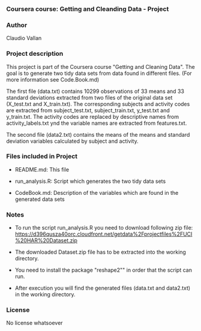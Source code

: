 ### Coursera course: Getting and Cleanding Data - Project

### Author
Claudio Vallan

### Project description

This project is part of the Coursera course "Getting and Cleaning Data".
The goal is to generate two tidy data sets from data found in different files. 
(For more information see Code.Book.md)

The first file (data.txt) contains 10299 observations of 33 means and 33 standard deviations extracted from two files of the original data set (X_test.txt and X_train.txt). The corresponding subjects and activity codes are extracted from subject_test.txt, subject_train.txt, y_test.txt and y_train.txt. The activity codes are replaced by descriptive names from activity_labels.txt ynd the variable names are extracted from features.txt.

The second file (data2.txt) contains the means of the means and standard deviation variables calculated by subject and activity.

### Files included in Project

* README.md: 
This file

* run_analysis.R:
Script which generates the two tidy data sets

* CodeBook.md:
Description of the variables which are found in the generated data sets

### Notes

* To run the script run_analysis.R you need to download following zip file:
https://d396qusza40orc.cloudfront.net/getdata%2Fprojectfiles%2FUCI%20HAR%20Dataset.zip

* The downloaded Dataset.zip file has to be extracted into the working directory.

* You need to install the package "reshape2"" in order that the script can run.

* After execution you will find the generated files (data.txt and data2.txt) in the working directory.

### License

No license whatsoever